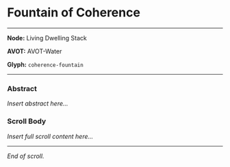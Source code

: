 # Fountain of Coherence

---

**Node:** Living Dwelling Stack

**AVOT:** AVOT-Water

**Glyph:** `coherence-fountain`

---

### Abstract
*Insert abstract here...*

### Scroll Body
*Insert full scroll content here...*

---

*End of scroll.*
